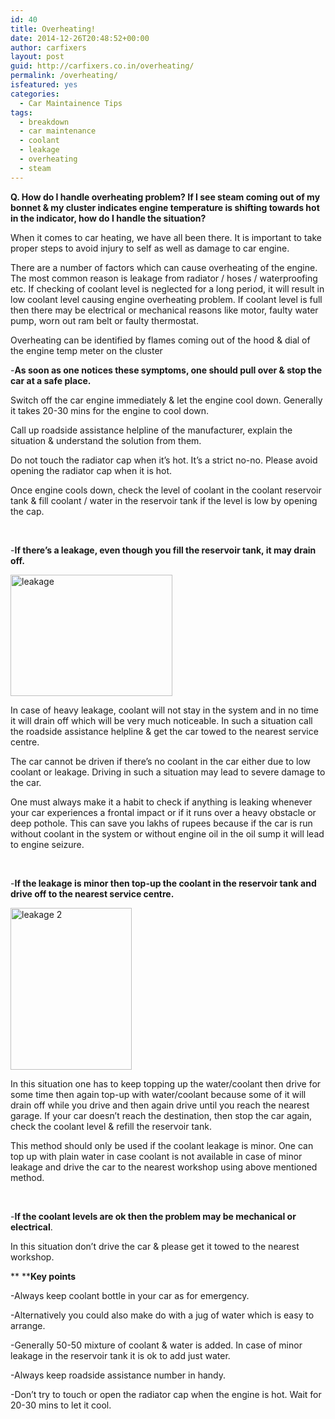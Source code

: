 ```yaml
---
id: 40
title: Overheating!
date: 2014-12-26T20:48:52+00:00
author: carfixers
layout: post
guid: http://carfixers.co.in/overheating/
permalink: /overheating/
isfeatured: yes
categories:
  - Car Maintainence Tips
tags:
  - breakdown
  - car maintenance
  - coolant
  - leakage
  - overheating
  - steam
---
```

**Q. How do I handle overheating problem? If I see steam coming out of my bonnet & my cluster indicates engine temperature is shifting towards hot in the indicator, how do I handle the situation?**

When it comes to car heating, we have all been there. It is important to take proper steps to avoid injury to self as well as damage to car engine.

There are a number of factors which can cause overheating of the engine. The most common reason is leakage from radiator / hoses / waterproofing etc. If checking of coolant level is neglected for a long period, it will result in low coolant level causing engine overheating problem. If coolant level is full then there may be electrical or mechanical reasons like motor, faulty water pump, worn out ram belt or faulty thermostat.

Overheating can be identified by flames coming out of the hood & dial of the engine temp meter on the cluster

-**As soon as one notices these symptoms, one should pull over & stop the car at a safe place.**

Switch off the car engine immediately & let the engine cool down. Generally it takes 20-30 mins for the engine to cool down.

Call up roadside assistance helpline of the manufacturer, explain the situation & understand the solution from them.

Do not touch the radiator cap when it’s hot. It’s a strict no-no. Please avoid opening the radiator cap when it is hot.

Once engine cools down, check the level of coolant in the coolant reservoir tank & fill coolant / water in the reservoir tank if the level is low by opening the cap.

&nbsp;

-**If there’s a leakage, even though you fill the reservoir tank, it may drain off.**

[<img class="alignnone size-full wp-image-42" src="http://carfixers.in/wp-content/uploads/2014/12/leakage.jpg" alt="leakage" width="259" height="194" />](http://carfixers.in/wp-content/uploads/2014/12/leakage.jpg)

In case of heavy leakage, coolant will not stay in the system and in no time it will drain off which will be very much noticeable. In such a situation call the roadside assistance helpline & get the car towed to the nearest service centre.

The car cannot be driven if there’s no coolant in the car either due to low coolant or leakage. Driving in such a situation may lead to severe damage to the car.

One must always make it a habit to check if anything is leaking whenever your car experiences a frontal impact or if it runs over a heavy obstacle or deep pothole. This can save you lakhs of rupees because if the car is run without coolant in the system or without engine oil in the oil sump it will lead to engine seizure.

&nbsp;

-**If the leakage is minor then top-up the coolant in the reservoir tank and drive off to the nearest service centre.**

[<img class="alignnone size-full wp-image-41" src="http://carfixers.in/wp-content/uploads/2014/12/leakage-2.jpg" alt="leakage 2" width="194" height="259" />](http://carfixers.in/wp-content/uploads/2014/12/leakage-2.jpg)

In this situation one has to keep topping up the water/coolant then drive for some time then again top-up with water/coolant because some of it will drain off while you drive and then again drive until you reach the nearest garage. If your car doesn’t reach the destination, then stop the car again, check the coolant level & refill the reservoir tank.

This method should only be used if the coolant leakage is minor. One can top up with plain water in case coolant is not available in case of minor leakage and drive the car to the nearest workshop using above mentioned method.

&nbsp;

-**If the coolant levels are ok then the problem may be mechanical or electrical**.

In this situation don’t drive the car & please get it towed to the nearest workshop.

** ****Key points**

-Always keep coolant bottle in your car as for emergency.

-Alternatively you could also make do with a jug of water which is easy to arrange.

-Generally 50-50 mixture of coolant & water is added. In case of minor leakage in the reservoir tank it is ok to add just water.

-Always keep roadside assistance number in handy.

-Don’t try to touch or open the radiator cap when the engine is hot. Wait for 20-30 mins to let it cool.
